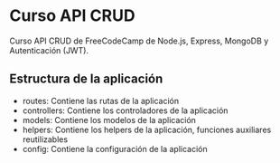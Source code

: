 # Curso API CRUD

Curso API CRUD de FreeCodeCamp de Node.js, Express, MongoDB y Autenticación (JWT).


## Estructura de la aplicación

* routes: Contiene las rutas de la aplicación
* controllers: Contiene los controladores de la aplicación
* models: Contiene los modelos de la aplicación
* helpers: Contiene los helpers de la aplicación, funciones auxiliares reutilizables
* config: Contiene la configuración de la aplicación
